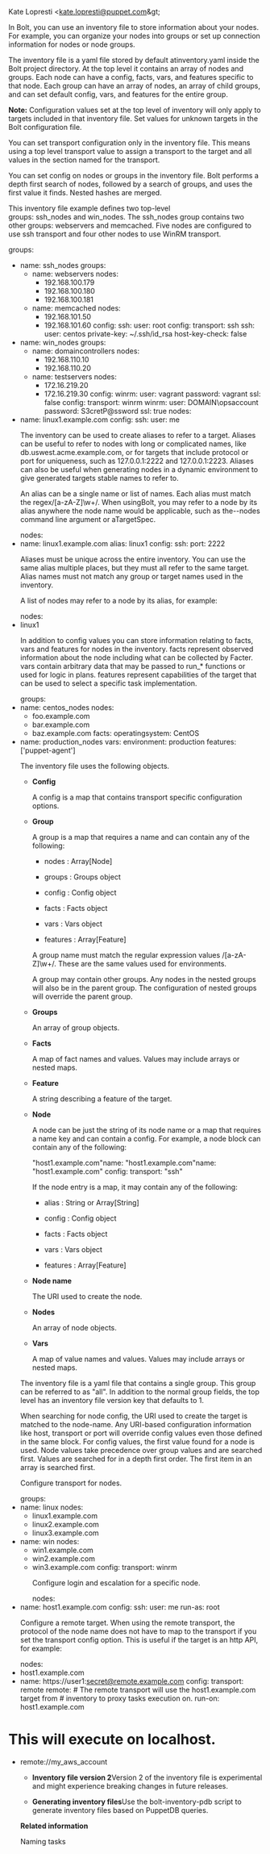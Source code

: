 <?xml version="1.0" encoding="UTF-8"?><?path2rootmap-uri ./?>
<!DOCTYPE topic
  PUBLIC "-//OASIS//DTD DITA Topic//EN" "topic.dtd">
<topic id="inventory-file"><title>Inventory file</title><prolog><author>Kate Lopresti &lt;kate.lopresti@puppet.com\&gt;</author></prolog><body><p>In Bolt, you can use an inventory file to store information about your nodes. For example, you can organize your nodes into groups or set up connection information for nodes or node groups.</p><p>The inventory file is a yaml file stored by default at<codeph>inventory.yaml</codeph> inside the <xref href="bolt_project_directories.md#" format="dita" type="topic">Bolt project directory</xref>. At the top level it contains an array of nodes and groups. Each node can have a config, facts, vars, and features specific to that node. Each group can have an array of nodes, an array of child groups, and can set default config, vars, and features for the entire group.</p><p><b>Note:</b> Configuration values set at the top level of inventory will only apply to targets included in that inventory file. Set values for unknown targets in the Bolt configuration file.</p></body><topic id="inventory-config"><title>Inventory config</title><body><p>You can set transport configuration only in the inventory file. This means using a top level <codeph>transport</codeph> value to assign a transport to the target and all values in the section named for the transport.</p><p>You can set config on nodes or groups in the inventory file. Bolt performs a depth first search of nodes, followed by a search of groups, and uses the first value it finds. Nested hashes are merged.</p><p>This inventory file example defines two top-level groups: <codeph>ssh_nodes</codeph> and <codeph>win_nodes</codeph>. The <codeph>ssh_nodes</codeph> group contains two other groups: <codeph>webservers</codeph> and <codeph>memcached</codeph>. Five nodes are configured to use ssh transport and four other nodes to use WinRM transport.</p><codeblock xml:space="preserve">groups:
  - name: ssh_nodes
    groups:
      - name: webservers
        nodes:
          - 192.168.100.179
          - 192.168.100.180
          - 192.168.100.181
      - name: memcached
        nodes:
          - 192.168.101.50
          - 192.168.101.60
        config:
          ssh:
            user: root
    config:
      transport: ssh
      ssh:
        user: centos
        private-key: ~/.ssh/id_rsa
        host-key-check: false
  - name: win_nodes
    groups:
      - name: domaincontrollers
        nodes:
          - 192.168.110.10
          - 192.168.110.20
      - name: testservers
        nodes:
          - 172.16.219.20
          - 172.16.219.30
        config:
          winrm:
            user: vagrant
            password: vagrant
            ssl: false
    config:
      transport: winrm
      winrm:
        user: DOMAIN\opsaccount
        password: S3cretP@ssword
        ssl: true
</codeblock></body></topic><topic id="override-a-user-for-a-specific-node"><title>Override a user for a specific node</title><body><codeblock xml:space="preserve">nodes: 
  - name: linux1.example.com
    config: 
      ssh:
        user: me</codeblock></body></topic><topic id="provide-an-alias-to-a-node"><title>Provide an alias to a node</title><body><p>The inventory can be used to create aliases to refer to a target. Aliases can be useful to refer to nodes with long or complicated names, like db.uswest.acme.example.com, or for targets that include protocol or port for uniqueness, such as 127.0.0.1:2222 and 127.0.0.1:2223. Aliases can also be useful when generating nodes in a dynamic environment to give generated targets stable names to refer to.</p><p>An alias can be a single name or list of names. Each alias must match the regex<codeph>/[a-zA-Z]\w+/</codeph>. When usingBolt, you may refer to a node by its alias anywhere the node name would be applicable, such as the<codeph>--nodes</codeph> command line argument or a<codeph>TargetSpec</codeph>.</p><codeblock xml:space="preserve">nodes:
  - name: linux1.example.com
    alias: linux1
    config:
      ssh:
        port: 2222</codeblock><p>Aliases must be unique across the entire inventory. You can use the same alias multiple places, but they must all refer to the same target. Alias names must not match any group or target names used in the inventory.</p><p>A list of nodes may refer to a node by its alias, for example:</p><codeblock xml:space="preserve">nodes:
  - linux1</codeblock></body></topic><topic id="inventory-facts-vars-and-features"><title>Inventory facts, vars, and features</title><body><p>In addition to config values you can store information relating to <codeph>facts</codeph>, <codeph>vars</codeph> and <codeph>features</codeph> for nodes in the inventory. <codeph>facts</codeph> represent observed information about the node including what can be collected by Facter. <codeph>vars</codeph> contain arbitrary data that may be passed to run\_\* functions or used for logic in plans. <codeph>features</codeph> represent capabilities of the target that can be used to select a specific task implementation.</p><codeblock xml:space="preserve">groups:
  - name: centos_nodes
    nodes:
      - foo.example.com
      - bar.example.com
      - baz.example.com
    facts:
      operatingsystem: CentOS
  - name: production_nodes
    vars:
      environment: production
    features: ['puppet-agent']
</codeblock></body></topic><topic id="objects"><title>Objects</title><body><p>The inventory file uses the following objects.</p><ul><li><p><b>Config</b></p><p>A config is a map that contains transport specific configuration options.</p></li><li><p><b>Group</b></p><p>A group is a map that requires a <codeph>name</codeph> and can contain any of the following:</p><ul><li><p><codeph>nodes</codeph> : <codeph>Array[Node]</codeph></p></li><li><p><codeph>groups</codeph> : Groups object</p></li><li><p><codeph>config</codeph> : Config object</p></li><li><p><codeph>facts</codeph> : Facts object</p></li><li><p><codeph>vars</codeph> : Vars object</p></li><li><p><codeph>features</codeph> : <codeph>Array[Feature]</codeph></p></li></ul><p>A group name must match the regular expression values <codeph>/[a-zA-Z]\w+/</codeph>. These are the same values used for environments.</p><p>A group may contain other groups. Any nodes in the nested groups will also be in the parent group. The configuration of nested groups will override the parent group.</p></li><li><p><b>Groups</b></p><p>An array of group objects.</p></li><li><p><b>Facts</b></p><p>A map of fact names and values. Values may include arrays or nested maps.</p></li><li><p><b>Feature</b></p><p>A string describing a feature of the target.</p></li><li><p><b>Node</b></p><p>A node can be just the string of its node name or a map that requires a name key and can contain a config. For example, a node block can contain any of the following:</p><codeblock xml:space="preserve">"host1.example.com"</codeblock><codeblock xml:space="preserve">name: "host1.example.com"</codeblock><codeblock xml:space="preserve">name: "host1.example.com"
config:
					   transport: "ssh"</codeblock><p>If the node entry is a map, it may contain any of the following:</p><ul><li><p><codeph>alias</codeph> : <codeph>String</codeph> or <codeph>Array[String]</codeph></p></li><li><p><codeph>config</codeph> : Config object</p></li><li><p><codeph>facts</codeph> : Facts object</p></li><li><p><codeph>vars</codeph> : Vars object</p></li><li><p><codeph>features</codeph> : <codeph>Array[Feature]</codeph></p></li></ul></li><li><p><b>Node name</b></p><p>The URI used to create the node.</p></li><li><p><b>Nodes</b></p><p>An array of node objects.</p></li><li><p><b>Vars</b></p><p>A map of value names and values. Values may include arrays or nested maps.</p></li></ul></body></topic><topic id="file-format"><title>File format</title><body><p>The inventory file is a yaml file that contains a single group. This group can be referred to as "all". In addition to the normal group fields, the top level has an inventory file version key that defaults to 1.</p></body></topic><topic id="precedence"><title>Precedence</title><body><p>When searching for node config, the URI used to create the target is matched to the node-name. Any URI-based configuration information like host, transport or port will override config values even those defined in the same block. For config values, the first value found for a node is used. Node values take precedence over group values and are searched first. Values are searched for in a depth first order. The first item in an array is searched first.</p><p>Configure transport for nodes.</p><codeblock xml:space="preserve">groups:
  - name: linux
    nodes:
      - linux1.example.com
      - linux2.example.com
      - linux3.example.com
  - name: win
    nodes:
      - win1.example.com
      - win2.example.com
      - win3.example.com
    config:
      transport: winrm</codeblock><p>Configure login and escalation for a specific node.</p><codeblock xml:space="preserve">nodes:
  - name: host1.example.com
    config:
      ssh:
          user: me
          run-as: root</codeblock></body></topic><topic id="remote-targets"><title>Remote targets</title><body><p>Configure a remote target. When using the remote transport, the protocol of the node name does not have to map to the transport if you set the transport config option. This is useful if the target is an http API, for example:</p><codeblock xml:space="preserve">nodes:
  - host1.example.com
  - name: https://user1:secret@remote.example.com
    config:
      transport: remote
      remote:
        # The remote transport will use the host1.example.com target from
        # inventory to proxy tasks execution on.
        run-on: host1.example.com  
  # This will execute on localhost.
  - remote://my_aws_account</codeblock><ul><li><p><b><xref href="inventory_file_v2.md#" format="dita" type="topic">Inventory file version 2</xref></b><?linebreak?>Version 2 of the inventory file is experimental and might experience breaking changes in future releases.</p></li><li><p><b><xref href="inventory_file_generating.md" format="dita" type="topic">Generating inventory files</xref></b><?linebreak?>Use the <codeph>bolt-inventory-pdb</codeph> script to generate inventory files based on PuppetDB queries.</p></li></ul><p><b>Related information</b></p><p><xref href="writing_tasks.md#" format="dita" type="topic">Naming tasks</xref></p></body></topic></topic>